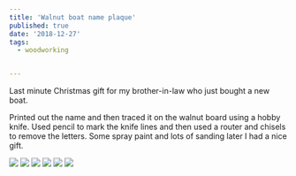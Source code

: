 ```yaml
---
title: 'Walnut boat name plaque'
published: true
date: '2018-12-27'
tags:
  - woodworking


---
```


Last minute Christmas gift for my brother-in-law who just bought a new boat.​

Printed out the name and then traced it on the walnut board using a hobby knife. Used pencil to mark the knife lines and then used a router and chisels to remove the letters. Some spray paint and lots of sanding later I had a nice gift.

![](/images/Boat%20Plaque%20%284%29.jpg)
![](/images/Boat%20Plaque%20%285%29.jpg)
![](/images/Boat%20Plaque%20%286%29.jpg)
![](/images/Boat%20Plaque%20%281%29.jpg)
![](/images/Boat%20Plaque%20%282%29.jpg)
![](/images/Boat%20Plaque%20%283%29.jpg)